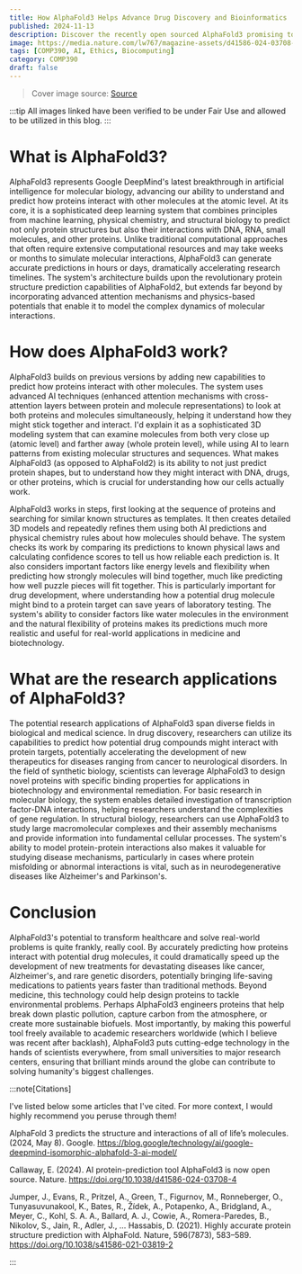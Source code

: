 ```yaml
---
title: How AlphaFold3 Helps Advance Drug Discovery and Bioinformatics
published: 2024-11-13
description: Discover the recently open sourced AlphaFold3 promising to transform fields like structural biology, drug discovery, and bioinformatics through AI protein generation!
image: https://media.nature.com/lw767/magazine-assets/d41586-024-03708-4/d41586-024-03708-4_27714520.jpg
tags: [COMP390, AI, Ethics, Biocomputing]
category: COMP390
draft: false
---
```


> Cover image source: [Source](https://www.nature.com/articles/d41586-024-03708-4)

:::tip
All images linked have been verified to be under Fair Use and allowed to be utilized in this blog.
:::
 
# What is AlphaFold3? 
AlphaFold3 represents Google DeepMind's latest breakthrough in artificial intelligence for molecular biology, advancing our ability to understand and predict how proteins interact with other molecules at the atomic level. 
At its core, it is a sophisticated deep learning system that combines principles from machine learning, physical chemistry, and structural biology to predict not only protein structures but also their interactions with DNA, RNA, small molecules, and other proteins. Unlike traditional computational approaches that often require extensive computational resources and may take weeks or months to simulate molecular interactions, AlphaFold3 can generate accurate predictions in hours or days, dramatically accelerating research timelines. The system's architecture builds upon the revolutionary protein structure prediction capabilities of AlphaFold2, but extends far beyond by incorporating advanced attention mechanisms and physics-based potentials that enable it to model the complex dynamics of molecular interactions.

# How does AlphaFold3 work?
AlphaFold3 builds on previous versions by adding new capabilities to predict how proteins interact with other molecules. The system uses advanced AI techniques (enhanced attention mechanisms with cross-attention layers between protein and molecule representations) to look at both proteins and molecules simultaneously, helping it understand how they might stick together and interact. I'd explain it as a sophisticated 3D modeling system that can examine molecules from both very close up (atomic level) and farther away (whole protein level), while using AI to learn patterns from existing molecular structures and sequences. What makes AlphaFold3 (as opposed to AlphaFold2) is its ability to not just predict protein shapes, but to understand how they might interact with DNA, drugs, or other proteins, which is crucial for understanding how our cells actually work.

AlphaFold3 works in steps, first looking at the sequence of proteins and searching for similar known structures as templates. It then creates detailed 3D models and repeatedly refines them using both AI predictions and physical chemistry rules about how molecules should behave. The system checks its work by comparing its predictions to known physical laws and calculating confidence scores to tell us how reliable each prediction is. It also considers important factors like energy levels and flexibility when predicting how strongly molecules will bind together, much like predicting how well puzzle pieces will fit together. This is particularly important for drug development, where understanding how a potential drug molecule might bind to a protein target can save years of laboratory testing. The system's ability to consider factors like water molecules in the environment and the natural flexibility of proteins makes its predictions much more realistic and useful for real-world applications in medicine and biotechnology.

# What are the research applications of AlphaFold3?
The potential research applications of AlphaFold3 span diverse fields in biological and medical science. In drug discovery, researchers can utilize its capabilities to predict how potential drug compounds might interact with protein targets, potentially accelerating the development of new therapeutics for diseases ranging from cancer to neurological disorders. 
In the field of synthetic biology, scientists can leverage AlphaFold3 to design novel proteins with specific binding properties for applications in biotechnology and environmental remediation. 
For basic research in molecular biology, the system enables detailed investigation of transcription factor-DNA interactions, helping researchers understand the complexities of gene regulation. 
In structural biology, researchers can use AlphaFold3 to study large macromolecular complexes and their assembly mechanisms and provide information into fundamental cellular processes. 
The system's ability to model protein-protein interactions also makes it valuable for studying disease mechanisms, particularly in cases where protein misfolding or abnormal interactions is vital, such as in neurodegenerative diseases like Alzheimer's and Parkinson's.

# Conclusion
AlphaFold3's potential to transform healthcare and solve real-world problems is quite frankly, really cool. By accurately predicting how proteins interact with potential drug molecules, it could dramatically speed up the development of new treatments for devastating diseases like cancer, Alzheimer's, and rare genetic disorders, potentially bringing life-saving medications to patients years faster than traditional methods. Beyond medicine, this technology could help design proteins to tackle environmental problems. Perhaps AlphaFold3 engineers proteins that help break down plastic pollution, capture carbon from the atmosphere, or create more sustainable biofuels. Most importantly, by making this powerful tool freely available to academic researchers worldwide (which I believe was recent after backlash), AlphaFold3 puts cutting-edge technology in the hands of scientists everywhere, from small universities to major research centers, ensuring that brilliant minds around the globe can contribute to solving humanity's biggest challenges.

:::note[Citations]

I've listed below some articles that I've cited. For more context, I would highly recommend you peruse through them!

AlphaFold 3 predicts the structure and interactions of all of life’s molecules. (2024, May 8). Google. https://blog.google/technology/ai/google-deepmind-isomorphic-alphafold-3-ai-model/

Callaway, E. (2024). AI protein-prediction tool AlphaFold3 is now open source. Nature. https://doi.org/10.1038/d41586-024-03708-4

Jumper, J., Evans, R., Pritzel, A., Green, T., Figurnov, M., Ronneberger, O., Tunyasuvunakool, K., Bates, R., Žídek, A., Potapenko, A., Bridgland, A., Meyer, C., Kohl, S. A. A., Ballard, A. J., Cowie, A., Romera-Paredes, B., Nikolov, S., Jain, R., Adler, J., … Hassabis, D. (2021). Highly accurate protein structure prediction with AlphaFold. Nature, 596(7873), 583–589. https://doi.org/10.1038/s41586-021-03819-2

:::
